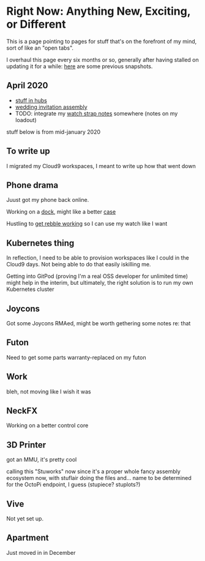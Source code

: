 # Right Now: Anything New, Exciting, or Different

This is a page pointing to pages for stuff that's on the forefront of my mind, sort of like an "open tabs".

I overhaul this page every six months or so, generally after having stalled on updating it for a while: [here](6tvc1-k6aw4-0jasq-fkqsd-1azrh) are some previous snapshots.

## April 2020

- [stuff in hubs](y7gje-a8d2t-gya8z-8qawf-ye42d)
- [wedding invitation assembly](5xdvr-nd187-bja75-4gcjk-92fsz)
- TODO: integrate my [watch strap notes](p6acq-t4gr6-gc8k5-mbqjv-fsrg1) somewhere (notes on my loadout)

stuff below is from mid-january 2020

## To write up

I migrated my Cloud9 workspaces, I meant to write up how that went down

## Phone drama

Juust got my phone back online.

Working on a [dock](rdfqh-cwwqf-r6awe-7x8cg-nh6c7), might like a better [case](3qx9g-pa2ag-6w817-yk70g-mt7j3)

Hustling to [get rebble working](0tnc7-gh3zq-258xh-4d0bh-4ag8y) so I can use my watch like I want

## Kubernetes thing

In reflection, I need to be able to provision workspaces like I could in the Cloud9 days. Not being able to do that easily iskilling me.

Getting into GitPod (proving I'm a real OSS developer for unlimited time) might help in the interim, but ultimately, the right solution is to run my own Kubernetes cluster

## Joycons

Got some Joycons RMAed, might be worth gethering some notes re: that

## Futon

Need to get some parts warranty-replaced on my futon

## Work

bleh, not moving like I wish it was

## NeckFX

Working on a better control core

## 3D Printer

got an MMU, it's pretty cool

calling this "Stuworks" now since it's a proper whole fancy assembly ecosystem now, with stuflair doing the files and... name to be determined for the OctoPi endpoint, I guess (stupiece? stuplots?)

## Vive

Not yet set up.

## Apartment

Just moved in in December

